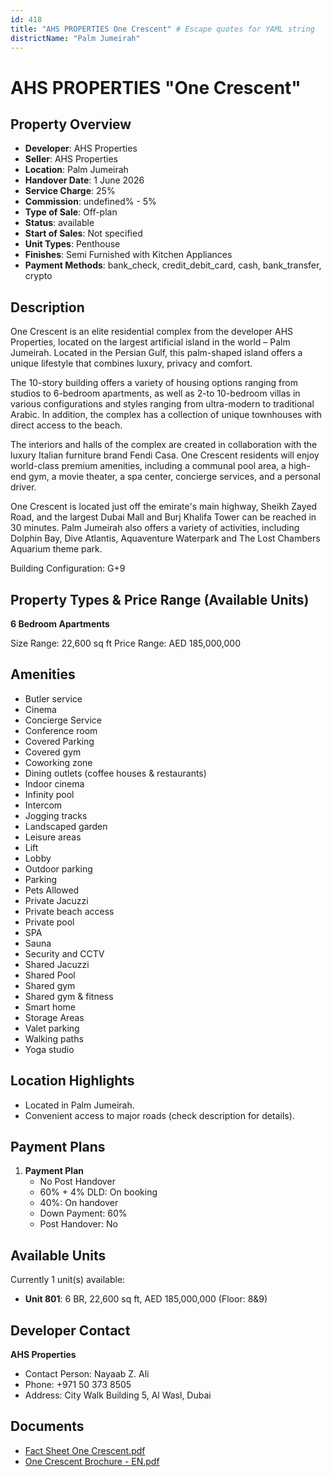 ```yaml
---
id: 418
title: "AHS PROPERTIES One Crescent" # Escape quotes for YAML string
districtName: "Palm Jumeirah"
---
```


# AHS PROPERTIES "One Crescent"

## Property Overview
- **Developer**: AHS Properties
- **Seller**: AHS Properties
- **Location**: Palm Jumeirah
- **Handover Date**: 1 June 2026
- **Service Charge**: 25%
- **Commission**: undefined% - 5%
- **Type of Sale**: Off-plan
- **Status**: available
- **Start of Sales**: Not specified
- **Unit Types**: Penthouse
- **Finishes**: Semi Furnished with Kitchen Appliances
- **Payment Methods**: bank_check, credit_debit_card, cash, bank_transfer, crypto

## Description
One Crescent is an elite residential complex from the developer AHS Properties, located on the largest artificial island in the world – Palm Jumeirah. Located in the Persian Gulf, this palm-shaped island offers a unique lifestyle that combines luxury, privacy and comfort.

The 10-story building offers a variety of housing options ranging from studios to 6-bedroom apartments, as well as 2-to 10-bedroom villas in various configurations and styles ranging from ultra-modern to traditional Arabic. In addition, the complex has a collection of unique townhouses with direct access to the beach.

The interiors and halls of the complex are created in collaboration with the luxury Italian furniture brand Fendi Casa. One Crescent residents will enjoy world-class premium amenities, including a communal pool area, a high-end gym, a movie theater, a spa center, concierge services, and a personal driver.

One Crescent is located just off the emirate's main highway, Sheikh Zayed Road, and the largest Dubai Mall and Burj Khalifa Tower can be reached in 30 minutes. Palm Jumeirah also offers a variety of activities, including Dolphin Bay, Dive Atlantis, Aquaventure Waterpark and The Lost Chambers Aquarium theme park.

Building Configuration: G+9

## Property Types & Price Range (Available Units)
**6 Bedroom Apartments**

Size Range: 22,600 sq ft
Price Range: AED 185,000,000

## Amenities
- Butler service
- Cinema
- Concierge Service
- Conference room
- Covered Parking
- Covered gym
- Coworking zone
- Dining outlets  (coffee houses & restaurants)
- Indoor cinema
- Infinity pool
- Intercom
- Jogging tracks
- Landscaped garden
- Leisure areas
- Lift
- Lobby
- Outdoor parking
- Parking
- Pets Allowed
- Private Jacuzzi
- Private beach access
- Private pool
- SPA
- Sauna
- Security and CCTV
- Shared Jacuzzi
- Shared Pool
- Shared gym
- Shared gym & fitness
- Smart home
- Storage Areas
- Valet parking
- Walking paths
- Yoga studio

## Location Highlights
- Located in Palm Jumeirah.
- Convenient access to major roads (check description for details).

## Payment Plans
1. **Payment Plan**
   - No Post Handover
   - 60% + 4% DLD: On booking
   - 40%: On handover
   - Down Payment: 60%
   - Post Handover: No

## Available Units
Currently 1 unit(s) available:
- **Unit 801**: 6 BR, 22,600 sq ft, AED 185,000,000 (Floor: 8&9)

## Developer Contact
**AHS Properties**
- Contact Person: Nayaab Z. Ali
- Phone: +971 50 373 8505
- Address: City Walk Building 5, Al Wasl, Dubai

## Documents
- [Fact Sheet One Crescent.pdf](https://cdn.geniemap.net/2025/04/09/VVAsni9eo1JzTSQR4c82BDa0aIAZeZ7i8b2keLHJ.pdf)
- [One Crescent Brochure - EN.pdf](https://cdn.geniemap.net/2025/04/09/WY2Mlx2UwXl1XYfi6M9iLK7VMDMZzIWRwBlQJ1hP.pdf)

